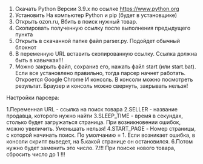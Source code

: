 1. Скачать Python Версии 3.9.x по ссылке https://www.python.org
2. Установить На компьютер Python и pip (будет в установщике)
3. Открыть ozon.ru, Вбить в поиск нужный товар.
4. Скопировать полученную ссылку после выполнения предыдущего пункта
5. Открыть в скачанной папке файл parser.py. Подойдет обычный блокнот
6. В переменную URL вставить скопированную ссылку. Ссылка должна быть в кавычках!!!
7. Можно закрыть файл, сохранив его, нажать файл start (или start.bat). Если все установлено правильно, тогда
парсер начнет работать. Откроется Google Chrome И консоль. В консоли можно посмотреть результат. Браузер и консоль можно свернуть,
закрывать нельзя!

Настройки парсера:

1.Переменная URL - ссылка на поиск товара
2.SELLER - название продавца, которого нужно найти
3.SLEEP_TIME - время в секундах, столько будет загружаться страница. При возникновении ошибок, можно увеличить. Уменьшать нельзя!
4.START_PAGE - Номер страницы, с которой начинать поиск. По умолчанию = 1. Если возникает ошибка, в консоли скрипт выведет, на 5.какой странице он остановился.
6.Потом нужно будет заменить это число.
7.!!! При поиске нового товара, сбросить число до 1 !!!
